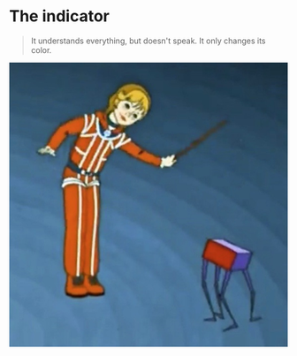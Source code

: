 # The indicator

> It understands everything, but doesn't speak. It only changes its color.

![](indicator.jpeg)
